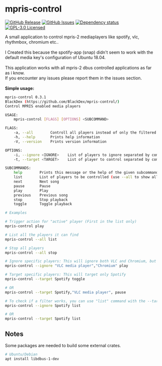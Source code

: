 # mpris-control

[![GitHub Release](https://img.shields.io/github/v/release/BlackDex/mpris-control.svg)](https://github.com/BlackDex/mpris-control/releases/latest)
[![GitHub Issues](https://img.shields.io/github/issues/BlackDex/mpris-control)](https://github.com/BlackDex/mpris-control/issues)
[![Dependency status](https://deps.rs/repo/github/BlackDex/mpris-control/status.svg)](https://deps.rs/repo/github/BlackDex/mpris-control)
[![GPL-3.0 Licensed](https://img.shields.io/github/license/BlackDex/mpris-control.svg)](https://github.com/BlackDex/mpris-control/blob/master/LICENSE)


A small application to control mpris-2 mediaplayers like spotify, vlc, rhythmbox, chromium etc..<br>
<br>
I Created this because the spotify-app (snap) didn't seem to work with the default media key's configuration of Ubuntu 18.04.<br>
<br>
This application works with all mpris-2 dbus controlled applications as far as i know.<br>
If you encounter any issues please report them in the issues section.<br>
<br>
**Simple usage:**
```bash
mpris-control 0.3.1
BlackDex (https://github.com/BlackDex/mpris-control/)
Control MPRIS enabled media players

USAGE:
    mpris-control [FLAGS] [OPTIONS] <SUBCOMMAND>

FLAGS:
    -a, --all        Controll all players instead of only the filtered or first one
    -h, --help       Prints help information
    -V, --version    Prints version information

OPTIONS:
    -i, --ignore <IGNORE>    List of players to ignore separated by commas
    -t, --target <TARGET>    List of player to control separated by commas

SUBCOMMANDS:
    help        Prints this message or the help of the given subcommand(s)
    list        List of players to be controlled (use --all to show all active players)
    next        Next song
    pause       Pause
    play        Play
    previous    Previous song
    stop        Stop playback
    toggle      Toggle playback

# Examples

# Trigger action for "active" player (First in the list only)
mpris-control play

# List all the players it can find
mpris-control --all list

# Stop all players
mpris-control --all stop

# Ignore specific players: This will ignore both VLC and Chromium, but triggers all others
mpris-control --ignore "VLC media player","Chromium" play

# Target specific players: This will target only Spotify
mpris-control --target Spotify toggle

# OR
mpris-control --target Spotify,"VLC media player", pause

# To check if a filter works, you can use "list" command with the --target or --ignore options
mpris-control --ignore Spotify list

# OR
mpris-control --target Spotify list

```

## Notes
Some packages are needed to build some external crates.<br>
```bash
# Ubuntu/Debian
apt install libdbus-1-dev
```
